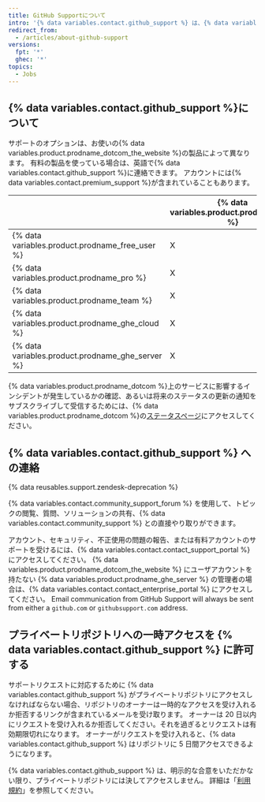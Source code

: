 ```yaml
---
title: GitHub Supportについて
intro: '{% data variables.contact.github_support %} は、{% data variables.product.prodname_dotcom %} を使う際に生じた問題のトラブルシューティングを支援します。'
redirect_from:
  - /articles/about-github-support
versions:
  fpt: '*'
  ghec: '*'
topics:
  - Jobs
---
```


## {% data variables.contact.github_support %}について

サポートのオプションは、お使いの{% data variables.product.prodname_dotcom_the_website %}の製品によって異なります。 有料の製品を使っている場合は、英語で{% data variables.contact.github_support %}に連絡できます。 アカウントには{% data variables.contact.premium_support %}が含まれていることもあります。

|                                                    | {% data variables.product.prodname_gcf %} | Standard Support | Premium Support |
| -------------------------------------------------- | ----------------------------------------- | ---------------- | --------------- |
| {% data variables.product.prodname_free_user %}  | X                                         |                  |                 |
| {% data variables.product.prodname_pro %}          | X                                         | X                |                 |
| {% data variables.product.prodname_team %}         | X                                         | X                |                 |
| {% data variables.product.prodname_ghe_cloud %}  | X                                         | X                | X               |
| {% data variables.product.prodname_ghe_server %} | X                                         | X                | X               |

{% data variables.product.prodname_dotcom %}上のサービスに影響するインシデントが発生しているかの確認、あるいは将来のステータスの更新の通知をサブスクライブして受信するためには、{% data variables.product.prodname_dotcom %}の[ステータスページ](https://www.githubstatus.com/)にアクセスしてください。

## {% data variables.contact.github_support %} への連絡

{% data reusables.support.zendesk-deprecation %}

{% data variables.contact.community_support_forum %} を使用して、トピックの閲覧、質問、ソリューションの共有、{% data variables.contact.community_support %} との直接やり取りができます。

アカウント、セキュリティ、不正使用の問題の報告、または有料アカウントのサポートを受けるには、{% data variables.contact.contact_support_portal %}にアクセスしてください。 {% data variables.product.prodname_dotcom_the_website %} にユーザアカウントを持たない {% data variables.product.prodname_ghe_server %} の管理者の場合は、{% data variables.contact.contact_enterprise_portal %} にアクセスしてください。 Email communication from GitHub Support will always be sent from either a `github.com` or `githubsupport.com` address.

## プライベートリポジトリへの一時アクセスを {% data variables.contact.github_support %} に許可する

サポートリクエストに対応するために {% data variables.contact.github_support %} がプライベートリポジトリにアクセスしなければならない場合、リポジトリのオーナーは一時的なアクセスを受け入れるか拒否するリンクが含まれているメールを受け取ります。 オーナーは 20 日以内にリクエストを受け入れるか拒否してください。それを過ぎるとリクエストは有効期限切れになります。 オーナーがリクエストを受け入れると、{% data variables.contact.github_support %} はリポジトリに 5 日間アクセスできるようになります。

{% data variables.contact.github_support %} は、明示的な合意をいただかない限り、プライベートリポジトリには決してアクセスしません。 詳細は「[利用規約](/free-pro-team@latest/github/site-policy/github-terms-of-service#3-access)」を参照してください。
